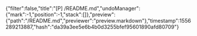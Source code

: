 {"filter":false,"title":"[P] /README.md","undoManager":{"mark":-1,"position":-1,"stack":[]},"preview":{"path":"/README.md","previewer":"preview.markdown"},"timestamp":1556289213887,"hash":"da39a3ee5e6b4b0d3255bfef95601890afd80709"}